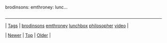 <!--
title: brodinsons
date: 2020-06-28T15:27:00.339Z
tags: brodinsons, emthroney, lunchbox, philosopher, video
-->


brodinsons: emthroney: lunc...

<video controls="controls" autoplay="autoplay" src="https://www.youtube.com/watch?v=M_PtnvVQhqA" type="video/mp4" width="0" height="0"></video>

<!--BOTTOM-POST-NAVIGATION-->
---

| [Tags](tags.md) | [brodinsons](tag-brodinsons.md) [emthroney](tag-emthroney.md) [lunchbox](tag-lunchbox.md) [philosopher](tag-philosopher.md) [video](tag-video.md) |

| [Newer](90314257233.md) | [Top](index.md) | [Older](90343889597.md) |